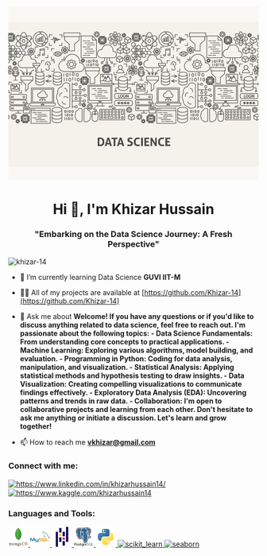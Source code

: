 ![logo](https://github.com/Khizar-14/Khizar-Hussain14/blob/main/Data%20banner.png)
<h1 align="center">Hi 👋, I'm Khizar Hussain</h1>
<h3 align="center">"Embarking on the Data Science Journey: A Fresh Perspective"</h3>

<p align="left"> <img src="https://komarev.com/ghpvc/?username=khizar-14&label=Profile%20views&color=0e75b6&style=flat" alt="khizar-14" /> </p>

- 🌱 I’m currently learning Data Science **GUVI IIT-M**

- 👨‍💻 All of my projects are available at [https://github.com/Khizar-14](https://github.com/Khizar-14)

- 💬 Ask me about **Welcome! If you have any questions or if you'd like to discuss anything related to data science, feel free to reach out. I'm passionate about the following topics: - **Data Science Fundamentals:** From understanding core concepts to practical applications. - **Machine Learning:** Exploring various algorithms, model building, and evaluation. - **Programming in Python:** Coding for data analysis, manipulation, and visualization. - **Statistical Analysis:** Applying statistical methods and hypothesis testing to draw insights. - **Data Visualization:** Creating compelling visualizations to communicate findings effectively. - **Exploratory Data Analysis (EDA):** Uncovering patterns and trends in raw data. - **Collaboration:** I'm open to collaborative projects and learning from each other. Don't hesitate to ask me anything or initiate a discussion. Let's learn and grow together!**

- 📫 How to reach me **vkhizar@gmail.com**

<h3 align="left">Connect with me:</h3>
<p align="left">
<a href="https://linkedin.com/in/https://www.linkedin.com/in/khizarhussain14/" target="blank"><img align="center" src="https://raw.githubusercontent.com/rahuldkjain/github-profile-readme-generator/master/src/images/icons/Social/linked-in-alt.svg" alt="https://www.linkedin.com/in/khizarhussain14/" height="30" width="40" /></a>
<a href="https://kaggle.com/https://www.kaggle.com/khizarhussain14" target="blank"><img align="center" src="https://raw.githubusercontent.com/rahuldkjain/github-profile-readme-generator/master/src/images/icons/Social/kaggle.svg" alt="https://www.kaggle.com/khizarhussain14" height="30" width="40" /></a>
</p>

<h3 align="left">Languages and Tools:</h3>
<p align="left"> <a href="https://www.mongodb.com/" target="_blank" rel="noreferrer"> <img src="https://raw.githubusercontent.com/devicons/devicon/master/icons/mongodb/mongodb-original-wordmark.svg" alt="mongodb" width="40" height="40"/> </a> <a href="https://www.mysql.com/" target="_blank" rel="noreferrer"> <img src="https://raw.githubusercontent.com/devicons/devicon/master/icons/mysql/mysql-original-wordmark.svg" alt="mysql" width="40" height="40"/> </a> <a href="https://pandas.pydata.org/" target="_blank" rel="noreferrer"> <img src="https://raw.githubusercontent.com/devicons/devicon/2ae2a900d2f041da66e950e4d48052658d850630/icons/pandas/pandas-original.svg" alt="pandas" width="40" height="40"/> </a> <a href="https://www.postgresql.org" target="_blank" rel="noreferrer"> <img src="https://raw.githubusercontent.com/devicons/devicon/master/icons/postgresql/postgresql-original-wordmark.svg" alt="postgresql" width="40" height="40"/> </a> <a href="https://www.python.org" target="_blank" rel="noreferrer"> <img src="https://raw.githubusercontent.com/devicons/devicon/master/icons/python/python-original.svg" alt="python" width="40" height="40"/> </a> <a href="https://scikit-learn.org/" target="_blank" rel="noreferrer"> <img src="https://upload.wikimedia.org/wikipedia/commons/0/05/Scikit_learn_logo_small.svg" alt="scikit_learn" width="40" height="40"/> </a> <a href="https://seaborn.pydata.org/" target="_blank" rel="noreferrer"> <img src="https://seaborn.pydata.org/_images/logo-mark-lightbg.svg" alt="seaborn" width="40" height="40"/> </a> </p>
